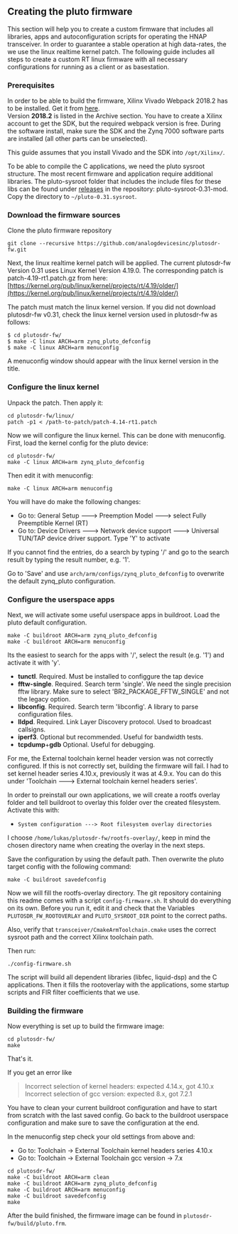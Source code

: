 ## Creating the pluto firmware
This section will help you to create a custom firmware that includes all libraries, apps and autoconfiguration scripts for operating
the HNAP transceiver.
In order to guarantee a stable operation at high data-rates, the we use the linux realtime kernel patch. The following guide includes all steps to create a custom RT linux firmware with all necessary configurations for running as a client or as basestation.

### Prerequisites
In order to be able to build the firmware, Xilinx Vivado Webpack 2018.2 has to be installed.
Get it from [here](https://www.xilinx.com/support/download/index.html/content/xilinx/en/downloadNav/vivado-design-tools.html).  
Version **2018.2** is listed in the Archive section. You have to create a Xilinx account to get the SDK, but the required webpack version is free.
During the software install, make sure the SDK and the Zynq 7000 software parts are installed (all other parts can be unselected).

This guide assumes that you install Vivado and the SDK into `/opt/Xilinx/`.

To be able to compile the C applications, we need the pluto sysroot structure. The most recent
firmware and application require additional libraries. The pluto-sysroot folder that includes the
include files for these libs can be found under [releases](https://github.com/HAMNET-Access-Protocol/HNAP4PlutoSDR/releases) in the repository: pluto-sysroot-0.31-mod.  
Copy the directory to `~/pluto-0.31.sysroot`.


### Download the firmware sources
Clone the pluto firmware repository
```
git clone --recursive https://github.com/analogdevicesinc/plutosdr-fw.git
```

Next, the linux realtime kernel patch will be applied. The current plutosdr-fw Version 0.31 uses Linux Kernel Version 4.19.0.
The corresponding patch is patch-4.19-rt1.patch.gz from here: [https://kernel.org/pub/linux/kernel/projects/rt/4.19/older/](https://kernel.org/pub/linux/kernel/projects/rt/4.19/older/)

The patch must match the linux kernel version. If you did not download plutosdr-fw v0.31, check the linux kernel version used in plutosdr-fw as follows:
```
$ cd plutosdr-fw/
$ make -C linux ARCH=arm zynq_pluto_defconfig
$ make -C linux ARCH=arm menuconfig
```

A menuconfig window should appear with the linux kernel version in the title.

### Configure the linux kernel

Unpack the patch. Then apply it:
```
cd plutosdr-fw/linux/
patch -p1 < /path-to-patch/patch-4.14-rt1.patch
```

Now we will configure the linux kernel. This can be done with menuconfig.  
First, load the kernel config for the pluto device:

```
cd plutosdr-fw/
make -C linux ARCH=arm zynq_pluto_defconfig
```

Then edit it with menuconfig:
```
make -C linux ARCH=arm menuconfig
```

You will have do make the following changes:

- Go to: General Setup ---> Preemption Model ---> select Fully Preemptible Kernel (RT)
- Go to: Device Drivers ---> Network device support ---> Universal TUN/TAP device driver support. Type 'Y' to activate

If you cannot find the entries, do a search by typing '/' and go to the search result by typing the result number, e.g. '1'.

Go to 'Save' and use `arch/arm/configs/zynq_pluto_defconfig` to overwrite the default zynq_pluto configuration.

### Configure the userspace apps
Next, we will activate some useful userspace apps in buildroot. Load the pluto default configuration.

```
make -C buildroot ARCH=arm zynq_pluto_defconfig
make -C buildroot ARCH=arm menuconfig
```

Its the easiest to search for the apps with '/', select the result (e.g. '1') and activate it with 'y'.

- **tunctl**. Required. Must be installed to configgure the tap device
- **fftw-single**. Required. Search term 'single'. We need the single precision fftw library. Make sure to select 'BR2_PACKAGE_FFTW_SINGLE' and  not the legacy option.
- **libconfig**. Required. Search term 'libconfig'. A library to parse configuration files.
- **lldpd**. Required. Link Layer Discovery protocol. Used to broadcast callsigns.
- **iperf3**. Optional but recommended. Useful for bandwidth tests.
- **tcpdump**+**gdb** Optional. Useful for debugging.

For me, the External toolchain kernel header version was not correctly configured. If this is not correctly set, building the firmware will fail.
I had to set kernel header series 4.10.x, previously it was at 4.9.x. You can do this under 'Toolchain ---> External toolchain kernel headers series'.

In order to preinstall our own applications, we will create a rootfs overlay folder and tell buildroot to overlay this folder over the created filesystem.
Activate this with:

- `System configuration ---> Root filesystem overlay directories`

I choose `/home/lukas/plutosdr-fw/rootfs-overlay/`, keep in mind the chosen directory name when creating the overlay in the next steps.

Save the configuration by using the default path. Then overwrite the pluto target config with the following command:
```
make -C buildroot savedefconfig
```

Now we will fill the rootfs-overlay directory.
The git repository containing this readme comes with a script `config-firmware.sh`. It should do everything on its own.
Before you run it, edit it and check that the Variables `PLUTOSDR_FW_ROOTOVERLAY` and `PLUTO_SYSROOT_DIR` point to the correct paths.

Also, verify that `transceiver/CmakeArmToolchain.cmake` uses the correct sysroot path and the correct Xilinx toolchain path.

Then run:
```
./config-firmware.sh
```
The script will build all dependent libraries (libfec, liquid-dsp) and the C applications. Then it fills the rootoverlay with the applications, some startup scripts and FIR filter coefficients that we use.

### Building the firmware

Now everything is set up to build the firmware image:
```
cd plutosdr-fw/
make
```

That's it.

If you get an error like
> Incorrect selection of kernel headers: expected 4.14.x, got 4.10.x
  Incorrect selection of gcc version: expected 8.x, got 7.2.1

You have to clean your current buildroot configuration and have to start from scratch with the last saved config.
Go back to the buildroot userspace configuration and make sure to save the configuration at the end.

In the menuconfig step check your old settings from above and: 

- Go to: Toolchain -> External Toolchain kernel headers series 4.10.x
- Go to: Toolchain -> External Toolchain gcc version -> 7.x
```
cd plutosdr-fw/
make -C buildroot ARCH=arm clean
make -C buildroot ARCH=arm zynq_pluto_defconfig
make -C buildroot ARCH=arm menuconfig
make -C buildroot savedefconfig
make
```

After the build finished, the firmware image can be found in `plutosdr-fw/build/pluto.frm`.



